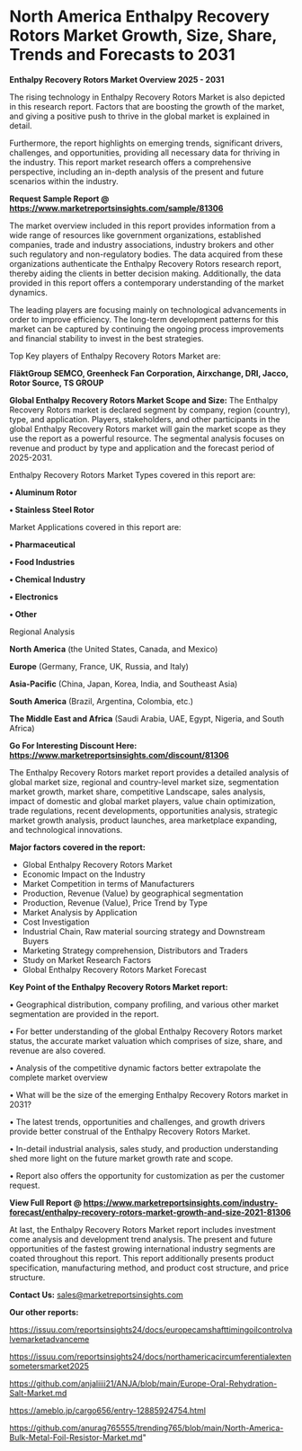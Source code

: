 # North America Enthalpy Recovery Rotors Market Growth, Size, Share, Trends and Forecasts to 2031

<Strong> Enthalpy Recovery Rotors Market Overview 2025 - 2031</strong>

The rising technology in Enthalpy Recovery Rotors Market is also depicted in this research report. Factors that are boosting the growth of the market, and giving a positive push to thrive in the global market is explained in detail.

Furthermore, the report highlights on emerging trends, significant drivers, challenges, and opportunities, providing all necessary data for thriving in the industry. This report market research offers a comprehensive perspective, including an in-depth analysis of the present and future scenarios within the industry.

<strong>Request Sample Report @ <a href=https://www.marketreportsinsights.com/sample/81306>https://www.marketreportsinsights.com/sample/81306</a></strong>

The market overview included in this report provides information from a wide range of resources like government organizations, established companies, trade and industry associations, industry brokers and other such regulatory and non-regulatory bodies. The data acquired from these organizations authenticate the Enthalpy Recovery Rotors research report, thereby aiding the clients in better decision making. Additionally, the data provided in this report offers a contemporary understanding of the market dynamics.

The leading players are focusing mainly on technological advancements in order to improve efficiency. The long-term development patterns for this market can be captured by continuing the ongoing process improvements and financial stability to invest in the best strategies.

Top Key players of Enthalpy Recovery Rotors Market are:

<strong>FläktGroup SEMCO, Greenheck Fan Corporation, Airxchange, DRI, Jacco, Rotor Source, TS GROUP</strong>

<strong><b>Global Enthalpy Recovery Rotors Market Scope and Size:</b></strong>
The Enthalpy Recovery Rotors market is declared segment by company, region (country), type, and application. Players, stakeholders, and other participants in the global Enthalpy Recovery Rotors market will gain the market scope as they use the report as a powerful resource. The segmental analysis focuses on revenue and product by type and application and the forecast period of 2025-2031.

Enthalpy Recovery Rotors Market Types covered in this report are:

<strong>• Aluminum Rotor

• Stainless Steel Rotor</strong>

Market Applications covered in this report are:

<strong>• Pharmaceutical

• Food Industries

• Chemical Industry

• Electronics

• Other</strong> 

Regional Analysis

<strong>North America</strong> (the United States, Canada, and Mexico)

<strong>Europe</strong> (Germany, France, UK, Russia, and Italy)

<strong>Asia-Pacific</strong> (China, Japan, Korea, India, and Southeast Asia)

<strong>South America</strong> (Brazil, Argentina, Colombia, etc.)

<strong>The Middle East and Africa</strong> (Saudi Arabia, UAE, Egypt, Nigeria, and South Africa)

<strong>Go For Interesting Discount Here: <a href=https://www.marketreportsinsights.com/discount/81306>https://www.marketreportsinsights.com/discount/81306</a></strong>

The Enthalpy Recovery Rotors market report provides a detailed analysis of global market size, regional and country-level market size, segmentation market growth, market share, competitive Landscape, sales analysis, impact of domestic and global market players, value chain optimization, trade regulations, recent developments, opportunities analysis, strategic market growth analysis, product launches, area marketplace expanding, and technological innovations.

<strong><b>Major factors covered in the report:</b></strong>
<ul>
  <li>Global Enthalpy Recovery Rotors Market </li>
  <li>Economic Impact on the Industry</li>
  <li>Market Competition in terms of Manufacturers</li>
  <li>Production, Revenue (Value) by geographical segmentation</li>
  <li>Production, Revenue (Value), Price Trend by Type</li>
  <li>Market Analysis by Application</li>
  <li>Cost Investigation</li>
  <li>Industrial Chain, Raw material sourcing strategy and Downstream Buyers</li>
  <li>Marketing Strategy comprehension, Distributors and Traders</li>
  <li>Study on Market Research Factors</li>
  <li>Global Enthalpy Recovery Rotors Market Forecast</li>
</ul>

<strong><b>Key Point of the Enthalpy Recovery Rotors Market report:</b></strong>

• Geographical distribution, company profiling, and various other market segmentation are provided in the report.

• For better understanding of the global Enthalpy Recovery Rotors market status, the accurate market valuation which comprises of size, share, and revenue are also covered.

• Analysis of the competitive dynamic factors better extrapolate the complete market overview

• What will be the size of the emerging Enthalpy Recovery Rotors market in 2031?

• The latest trends, opportunities and challenges, and growth drivers provide better construal of the Enthalpy Recovery Rotors Market.

• In-detail industrial analysis, sales study, and production understanding shed more light on the future market growth rate and scope.

• Report also offers the opportunity for customization as per the customer request.

<strong><b>View Full Report @ <a href=https://www.marketreportsinsights.com/industry-forecast/enthalpy-recovery-rotors-market-growth-and-size-2021-81306>https://www.marketreportsinsights.com/industry-forecast/enthalpy-recovery-rotors-market-growth-and-size-2021-81306</a></b></strong>


At last, the Enthalpy Recovery Rotors Market report includes investment come analysis and development trend analysis. The present and future opportunities of the fastest growing international industry segments are coated throughout this report. This report additionally presents product specification, manufacturing method, and product cost structure, and price structure.

<strong>Contact Us:</strong>
sales@marketreportsinsights.com

<strong>Our other reports:</strong>

<a href=https://issuu.com/reportsinsights24/docs/europecamshafttimingoilcontrolvalvemarketadvanceme>https://issuu.com/reportsinsights24/docs/europecamshafttimingoilcontrolvalvemarketadvanceme</a>

<a href=https://issuu.com/reportsinsights24/docs/northamericacircumferentialextensometersmarket2025>https://issuu.com/reportsinsights24/docs/northamericacircumferentialextensometersmarket2025</a>

<a href=https://github.com/anjaliiii21/ANJA/blob/main/Europe-Oral-Rehydration-Salt-Market.md>https://github.com/anjaliiii21/ANJA/blob/main/Europe-Oral-Rehydration-Salt-Market.md</a>

<a href=https://ameblo.jp/cargo656/entry-12885924754.html>https://ameblo.jp/cargo656/entry-12885924754.html</a>

<a href=https://github.com/anurag765555/trending765/blob/main/North-America-Bulk-Metal-Foil-Resistor-Market.md>https://github.com/anurag765555/trending765/blob/main/North-America-Bulk-Metal-Foil-Resistor-Market.md</a>"
